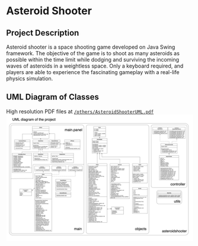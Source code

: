 # Asteroid Shooter
## Project Description
Asteroid shooter is a space shooting game developed on Java Swing framework. The objective of the game is to shoot as many asteroids as possible within the time limit while dodging and surviving the incoming waves of asteroids in a weightless space. Only a keyboard required, and players are able to experience the fascinating gameplay with a real-life physics simulation.
## UML Diagram of Classes
High resolution PDF files at [`/others/AsteroidShooterUML.pdf`](https://github.com/MystericalGD/AsteroidShooter/blob/projectsubmission/others/AsteroidShooterUML.pdf)
![UML Diagram of project classes](/others/AsteroidShooterUML.png)
